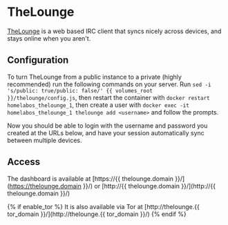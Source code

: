 # TheLounge

[TheLounge](https://thelounge.chat/) is a web based IRC client that syncs nicely across devices, and stays online
when you aren't.

## Configuration

To turn TheLounge from a public instance to a private (highly recommended) run the following commands
on your server. Run `sed -i 's/public: true/public: false/' {{ volumes_root }}/thelounge/config.js`, then
restart the container with `docker restart homelabos_thelounge_1`, then create a user with
`docker exec -it homelabos_thelounge_1 thelounge add <username>` and follow the prompts.

Now you should be able to login with the username and password you created at the URLs below,
and have your session automatically sync between multiple devices.

## Access

The dashboard is available at [https://{{ thelounge.domain }}/](https://thelounge.domain }}/) or [http://{{ thelounge.domain }}/](http://{{ thelounge.domain }}/)

{% if enable_tor %}
It is also available via Tor at [http://thelounge.{{ tor_domain }}/](http://thelounge.{{ tor_domain }}/)
{% endif %}
